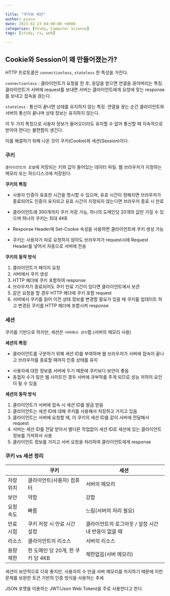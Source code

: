 ```yaml
---

title: "쿠키와 세션"
author: piacu
date: 2023-02-23 04:00:00 +0900
categories: [Study, Computer Science]
tags: [study, cs, web]

---
```


## Cookie와 Session이 왜 만들어졌는가?

HTTP 프로토콜은 `connectionless`, `stateless` 한 특성을 가진다.

`connectionless` : 클라이언트가 요청을 한 후, 응답을 받으면 연결을 끊어버리는 특징. 클라이언트가 서버에 request를 보내면 서버는 클라이언트에게 요청에 맞는 response를 보내고 접속을 끊는다.

`stateless` : 통신이 끝나면 상태를 유지하지 않는 특징. 연결을 끊는 순간 클라이언트와 서버의 통신이 끝나며 상태 정보는 유지하지 않는다.

이 두 가지 특징으로 사용자 정보가 들어오더라도 유지할 수 없어 통신할 때 지속적으로 받아야 한다는 불편함이 생긴다.



이를 해결하기 위해 나온 것이 쿠키(Cookie)와 세션(Session)이다.



### 쿠키

`클라이언트의 로컬`에 저장되는 키와 값이 들어있는 데이터 파일. 웹 브라우저가 지정하는 메모리 또는 하드디스크에 저장된다.



**쿠키의 특징**

* 사용자 인증이 유효한 시간을 명시할 수 있으며, 유효 시간이 정해지면 브라우저가 종료되어도 인증이 유지되고 유효 시간이 지정되지 않는다면 브라우저 종료 시 만료

* 클라이언트에 300개까지 쿠키 저장 가능, 하나의 도메인당 20개의 값만 가질 수 있으며 하나의 쿠키는 최대 4KB
* Response Header에 Set-Cookie 속성을 사용하면 클라이언트에 쿠키 생성 가능
* 쿠키는 사용자가 따로 요청하지 않아도 브라우저가 request시에 Request Header를 넣어서 자동으로 서버에 전송



**쿠키의 동작 방식**

1. 클라이언트가 페이지 요청
2. 서버에서 쿠키 생성
3. HTTP 헤더에 쿠키 포함하여 response
4. 브라우저가 종료되어도 쿠키 만료 기간이 있다면 클라이언트에서 보관
5. 같은 요청을 할 경우 HTTP 헤더에 쿠키 포함 request
6. 서버에서 쿠키를 읽어 이전 상태 정보를 변경할 필요가 있을 때 쿠키를 업데이트 하고 변경된 쿠키를 HTTP 헤더에 포함시켜 response



### 세션

쿠키를 기반으로 하지만, 세션은 `서버에서 관리`함.(서버의 메모리 사용)



**세션의 특징**

* 클라이언트를 구분하기 위해 세션 ID를 부여하며 웹 브라우저가 서버에 접속이 끝나고 브라우저를 종료할 때까지 인증 상태를 유지

- 사용자에 대한 정보를 서버에 두기 때문에 쿠키보다 보안이 좋음
- 동접자 수가 많은 웹 사이트인 경우 서버에 과부하를 주게 되므로 성능 저하의 요인이 될 수 있음



**세션의 동작 방식**

1. 클라이언트가 서버에 접속 시 세션 ID를 발급 받음
2. 클라이언트는 세션 ID에 대해 쿠키를 사용해서 저장하고 가지고 있음
3. 클라이언트는 서버에 요청할 때, 이 쿠키의 세션 ID를 같이 서버에 전달해서 request
4. 서버는 세션 ID를 전달 받아서 별다른 작업없이 세션 ID로 세션에 있는 클라이언트 정보를 가져와서 사용
5. 클라이언트 정보를 가지고 서버 요청을 처리하여 클라이언트에게 response



### 쿠키 vs 세션 정리

|           | 쿠키                              | 세션                                                |
| --------- | --------------------------------- | --------------------------------------------------- |
| 저장 위치 | 클라이언트(사용자) 컴퓨터         | 서버의 메모리                                       |
| 보안      | 약함                              | 강함                                                |
| 요청 속도 | 빠름                              | 느림(서버의 처리 필요)                              |
| 만료 시점 | 쿠키 저장 시 만료 시간 설정       | 클라이언트의 로그아웃 / 설정 시간 내 반응이 없을 때 |
| 리소스    | 클라이언트의 리소스               | 서버의 리소스                                       |
| 용량 제한 | 한 도메인 당 20개, 한 쿠키 당 4KB | 제한없음(서버 메모리)                               |



세션이 보안적으로 더욱 좋지만, 사용자의 수 만큼 서버 메모리를 차지하기 때문에 이런 문제를 보완한 토큰 기반의 인증 방식을 사용하는 추세

JSON 포맷을 이용하는 JWT(Json Web Token)을 주로 사용한다고 한다.
